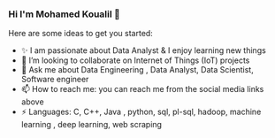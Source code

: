 ### Hi I'm Mohamed Koualil 👋

 
Here are some ideas to get you started:
 
- ✨ I am passionate about Data Analyst & I enjoy learning new things
- 👯 I’m looking to collaborate on Internet of Things (IoT) projects
- 💬 Ask me about Data Engineering , Data Analyst, Data Scientist, Software engineer
- 📫 How to reach me: you can reach me from the social media links above
- ⚡ Languages: C, C++, Java , python, sql, pl-sql, hadoop, machine learning , deep learning, web scraping 
 


